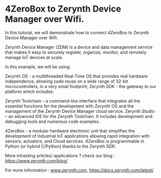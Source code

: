 4ZeroBox to Zerynth Device Manager over Wifi.
========

In this tutorial, we will demonstrate how to connect 4ZeroBox to Zerynth Device Manager over Wifi.

Zerynth Device Manager (ZDM) is a device and data management service that makes it easy to securely register, organize, monitor, and remotely manage IoT devices at scale.

In this example, we will be using:

Zerynth OS - a multithreaded Real-Time OS that provides real hardware independence, allowing code reuse on a wide range of 32-bit microcontrollers, in a very small footprint; Zerynth SDK - the gateway to our platform which includes:

Zerynth Toolchain – a command-line interface that integrates all the essential functions for the development with Zerynth OS and the management of the Zerynth Device Manager cloud service. Zerynth Studio – an advanced IDE for the Zerynth Toolchain. It includes development and debugging tools and numerous code examples.

4ZeroBox - a modular hardware electronic unit that simplifies the development of Industrial IoT applications allowing rapid integration with sensors, actuators, and Cloud services. 4ZeroBox is programmable in Python (or hybrid C/Python) thanks to the Zerynth SDK.

More intresting articles/ applications ? check our blog : https://www.zerynth.com/blog/

For more information : www.zerynth.com, https://docs.zerynth.com/latest/ 
